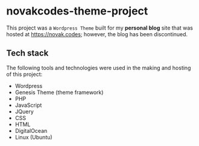 # novakcodes-theme-project

This project was a `Wordpress Theme` built for my **personal blog** site that was hosted at https://novak.codes; however, the blog has been discontinued.

## Tech stack

The following tools and technologies were used in the making and hosting of this project:

- Wordpress
- Genesis Theme (theme framework)
- PHP
- JavaScript
- JQuery
- CSS
- HTML
- DigitalOcean
- Linux (Ubuntu)
